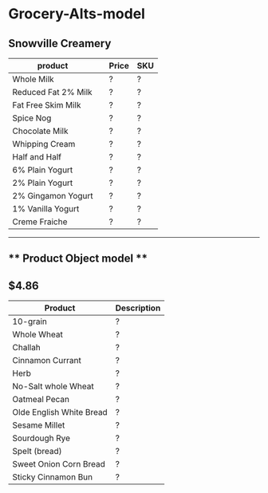 # Grocery-Alts-model




**Snowville Creamery**
-----------------------
product |      | Price| SKU
--------|------|------|-----
Whole Milk |       | ? | ?
Reduced Fat 2% Milk |      | ? | ?
Fat Free Skim Milk |      | ? | ?
Spice Nog |        | ? | ?
Chocolate Milk |       | ?| ?
Whipping Cream |         | ?| ?
Half and Half |          | ? | ?
6% Plain Yogurt |       | ? | ?
2% Plain Yogurt |       | ? | ?
2% Gingamon Yogurt |      | ? | ?
1% Vanilla Yogurt |       | ? | ?
Creme Fraiche |      | ? | ?
-------------------------------

** Product Object model ** 
-------------------------
 
 **$4.86**
 -----------
 Product | Description
 --------|------------
 10-grain | ?
 Whole Wheat | ?
 Challah | ?
 Cinnamon Currant | ?
 Herb | ?
 No-Salt whole Wheat | ?
 Oatmeal Pecan | ?
 Olde English White Bread | ?
 Sesame Millet | ?
 Sourdough Rye | ?
 Spelt (bread) | ?
 Sweet Onion Corn Bread | ?
 Sticky Cinnamon Bun | ?
 


